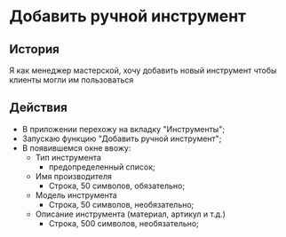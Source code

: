 # Добавить ручной инструмент
## История
Я как менеджер мастерской, хочу добавить новый инструмент чтобы клиенты могли им пользоваться

## Действия
- В приложении перехожу на вкладку "Инструменты";
- Запускаю функцию "Добавить ручной инструмент";
- В появившемся окне ввожу:
    - Тип инструмента
        - предопределенный список;
    - Имя производителя 
        - Строка, 50 символов, обязательно;
    - Модель инструмента
        - Строка, 50 символов, необязательно;
    - Описание инструмента (материал, артикул и т.д.)
        - Строка, 500 символов, необязательно;
